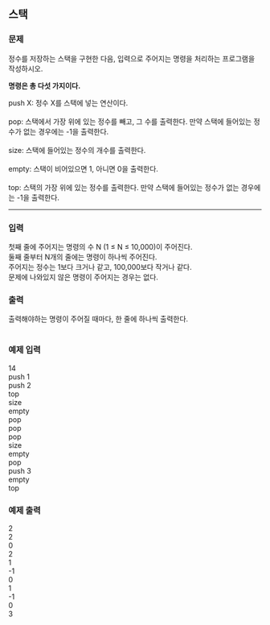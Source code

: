 ## 스택  



### 문제  

정수를 저장하는 스택을 구현한 다음, 입력으로 주어지는 명령을 처리하는 프로그램을 작성하시오.  


**명령은 총 다섯 가지이다.**

<p>
push X: 정수 X를 스택에 넣는 연산이다.<br/>  
<br/>  
pop: 스택에서 가장 위에 있는 정수를 빼고, 그 수를 출력한다. 만약 스택에 들어있는 정수가 없는 경우에는 -1을 출력한다.  <br/>  
<br/>  
size: 스택에 들어있는 정수의 개수를 출력한다. <br/> 
<br/>    
empty: 스택이 비어있으면 1, 아니면 0을 출력한다.  <br/>  
<br/>  
top: 스택의 가장 위에 있는 정수를 출력한다. 만약 스택에 들어있는 정수가 없는 경우에는 -1을 출력한다.  <br/>  
</p>

---
### 입력
첫째 줄에 주어지는 명령의 수 N (1 ≤ N ≤ 10,000)이 주어진다.  
둘째 줄부터 N개의 줄에는 명령이 하나씩 주어진다.  
주어지는 정수는 1보다 크거나 같고, 100,000보다 작거나 같다.  
문제에 나와있지 않은 명령이 주어지는 경우는 없다.


### 출력
출력해야하는 명령이 주어질 때마다, 한 줄에 하나씩 출력한다.


#

### 예제 입력  
14  
push 1  
push 2  
top  
size  
empty  
pop  
pop  
pop  
size  
empty  
pop  
push 3  
empty  
top  


### 예제 출력
2  
2  
0  
2  
1  
-1  
0  
1  
-1  
0  
3  